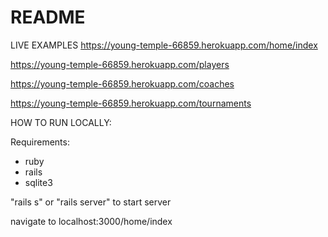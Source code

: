# README

LIVE EXAMPLES
https://young-temple-66859.herokuapp.com/home/index

https://young-temple-66859.herokuapp.com/players

https://young-temple-66859.herokuapp.com/coaches

https://young-temple-66859.herokuapp.com/tournaments


HOW TO RUN LOCALLY:

Requirements:
  - ruby
  - rails
  - sqlite3

"rails s" or "rails server" to start server

navigate to localhost:3000/home/index
